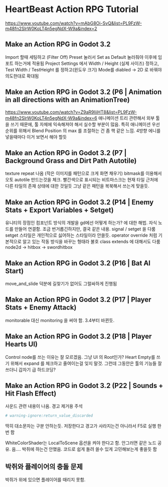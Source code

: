 # HeartBeast Action RPG Tutorial
https://www.youtube.com/watch?v=mAbG8Oi-SvQ&list=PL9FzW-m48fn2SlrW0KoLT4n5egNdX-W9a&index=2

## Make an Action RPG in Godot 3.2
Import 할때 세팅하고 (Filter Off)  Preset 눌러서 Set as Default 눌러줘야 이후에 임포트 하는거에 적용됨
Project Settings 에서 Width / Height (실제 사이즈) 정하고, Test Width / TestHeight 를 정하고(윈도우 크기)
Mode를  diabled -> 2D 로 바꿔야 의도한대로 확대됨

## Make an Action RPG in Godot 3.2 (P6 | Animation in all directions with an AnimationTree)
https://www.youtube.com/watch?v=Z9aR9IiiHT8&list=PL9FzW-m48fn2SlrW0KoLT4n5egNdX-W9a&index=6
애니메이션 트리 관련해서 외부 툴을 쓰기 때문에, 툴 자체에 익숙해져야 해서 실수할 부분이 많음.
특히 애니메이션 우선순위를 위해서 Blend Position 의 max 를 조절하는 건 좀 핵 같은 느낌.
4방향 에니를 넣을때마다 이거 보면서 해야 할듯


## Make an Action RPG in Godot 3.2 (P7 | Background Grass and Dirt Path Autotile)
texture repeat 나옴 (작은 이미지를 패턴으로 크게 화면 채우기)
bitmask를 이용해서 오토 autotile 만드는것을 체크.
빨간색으로 표시되는 비트마스크는 현재 타일 근처에 다른 타일의 존재 상태에 대한 것일듯
그냥 같은 패턴을 복북해서 쓰는게 맞을듯.

## Make an Action RPG in Godot 3.2 (P14 | Enemy Stats + Export Variables + Setget)
유니티의 장점인 컴포넌트 방식의 개발을 gd에선 어떻게 하는가? 에 대한 해법.
자식 노드를 만들어 연결함. 조금 번거롭긴하지만, 결국 같은 내용.
signal / setget 을 다룸
setget 스타일은 개인적으로 싫어하는 스타일이라 안쓸듯.
operator override 처럼 기본적으로 알고 있는 작동 방식을 바꾸는 형태라 불호
class extends 에 대해서도 다룸
node2d -> hitbox -> swordhitbox

## Make an Action RPG in Godot 3.2 (P16 | Bat AI Start)
move_and_slide 덕분에 길찾기가 없어도 그럴싸하게 진행됨

## Make an Action RPG in Godot 3.2 (P17 | Player Stats + Enemy Attack)
monitorable 대신 monitoring 을 써야 함. 3.4부터 바뀐듯.


## Make an Action RPG in Godot 3.2 (P18 | Player Hearts UI)
Control node를 쓰는 이유는 잘 모르겠음. 그냥 UI 의 Root인가?
Heart Empty를 쓰기 위해서 expand 를 체크하고 줄여이는걸 잊지 말것.
그런데 그동안은 툴의 기능들 잘 쓰더니 갑자기 급 하드코딩?

## Make an Action RPG in Godot 3.2 (P22 | Sounds + Hit Flash Effect)
사운드 관련 내용이 나옴. 
경고 제거용 주석
```python
# warning-ignore:return_value_discarded
```
딱히 대소문자는 구분 안하는듯. 저장한다고 경고가 사라지는건 아니라서 F5로 실행 한번 함

WhiteColorShader는 LocalToScene 옵션을 켜야 한다고 함. 안그러면 같은 노드 공유. 음....
박쥐에 하는건 안했음.  코드로 쉽게 돌려 쓸수 있게 고민해보는게 좋을듯 함


## 박쥐와 플레이어의 충돌 문제
박쥐가 위에 있으면 플레이어를 때리지 못함.